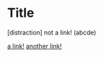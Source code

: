 # Title

[distraction]
not a link!
(abcde)

[a link!](https://something.com)
[another link!](some-page.html)